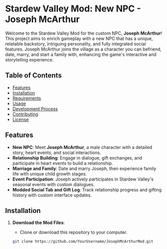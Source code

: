 # Stardew Valley Mod: New NPC - Joseph McArthur

Welcome to the Stardew Valley Mod for the custom NPC, **Joseph McArthur**! This project aims to enrich gameplay with a new NPC that has a unique, relatable backstory, intriguing personality, and fully integrated social features. Joseph McArthur joins the village as a character you can befriend, date, marry, and start a family with, enhancing the game's interactive and storytelling experience.

## Table of Contents

- [Features](#features)
- [Installation](#installation)
- [Requirements](#requirements)
- [Usage](#usage)
- [Development Process](#development-process)
- [Contributing](#contributing)
- [License](#license)

## Features

- **New NPC**: Meet **Joseph McArthur**, a male character with a detailed story, heart events, and social interactions.
- **Relationship Building**: Engage in dialogue, gift exchanges, and participate in heart events to build a relationship.
- **Marriage and Family**: Date and marry Joseph, then experience family life with unique child growth stages.
- **Event Participation**: Joseph actively participates in Stardew Valley's seasonal events with custom dialogues.
- **Modded Social Tab and Gift Log**: Track relationship progress and gifting history with custom interface updates.

## Installation

1. **Download the Mod Files**:
   - Clone or download this repository to your computer.

   ```bash
   git clone https://github.com/YourUsername/JosephMcArthurMod.git

